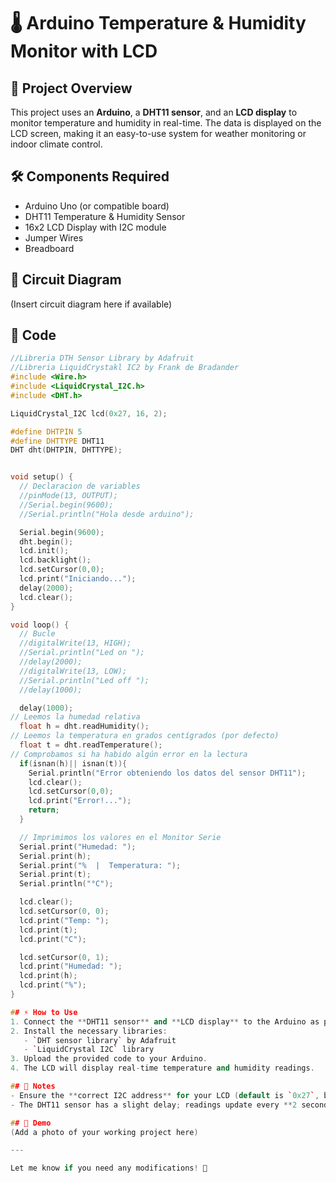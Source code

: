 # 🌡️ Arduino Temperature & Humidity Monitor with LCD  

## 📌 Project Overview  
This project uses an **Arduino**, a **DHT11 sensor**, and an **LCD display** to monitor temperature and humidity in real-time. The data is displayed on the LCD screen, making it an easy-to-use system for weather monitoring or indoor climate control.  

## 🛠️ Components Required  
- Arduino Uno (or compatible board)  
- DHT11 Temperature & Humidity Sensor  
- 16x2 LCD Display with I2C module  
- Jumper Wires  
- Breadboard  

## 🔗 Circuit Diagram  
(Insert circuit diagram here if available)  

## 📝 Code  
```cpp
//Libreria DTH Sensor Library by Adafruit
//Libreria LiquidCrystakl IC2 by Frank de Bradander
#include <Wire.h>
#include <LiquidCrystal_I2C.h>
#include <DHT.h>

LiquidCrystal_I2C lcd(0x27, 16, 2);

#define DHTPIN 5
#define DHTTYPE DHT11
DHT dht(DHTPIN, DHTTYPE);


void setup() {
  // Declaracion de variables
  //pinMode(13, OUTPUT);
  //Serial.begin(9600);
  //Serial.println("Hola desde arduino");

  Serial.begin(9600);
  dht.begin();  
  lcd.init();
  lcd.backlight();
  lcd.setCursor(0,0);
  lcd.print("Iniciando...");
  delay(2000);
  lcd.clear();
}

void loop() {
  // Bucle 
  //digitalWrite(13, HIGH);
  //Serial.println("Led on ");
  //delay(2000);
  //digitalWrite(13, LOW);
  //Serial.println("Led off ");
  //delay(1000);

  delay(1000);
// Leemos la humedad relativa
  float h = dht.readHumidity();
// Leemos la temperatura en grados centígrados (por defecto)
  float t = dht.readTemperature();
// Comprobamos si ha habido algún error en la lectura
  if(isnan(h)|| isnan(t)){
    Serial.println("Error obteniendo los datos del sensor DHT11");
    lcd.clear();
    lcd.setCursor(0,0);
    lcd.print("Error!...");
    return;
  }

  // Imprimimos los valores en el Monitor Serie
  Serial.print("Humedad: ");
  Serial.print(h);
  Serial.print("%  |  Temperatura: ");
  Serial.print(t);
  Serial.println("°C");  

  lcd.clear();
  lcd.setCursor(0, 0);
  lcd.print("Temp: ");
  lcd.print(t);
  lcd.print("C");

  lcd.setCursor(0, 1);
  lcd.print("Humedad: ");
  lcd.print(h);
  lcd.print("%");
}

## ⚡ How to Use  
1. Connect the **DHT11 sensor** and **LCD display** to the Arduino as per the circuit diagram.  
2. Install the necessary libraries:  
   - `DHT sensor library` by Adafruit  
   - `LiquidCrystal I2C` library  
3. Upload the provided code to your Arduino.  
4. The LCD will display real-time temperature and humidity readings.  

## 📢 Notes  
- Ensure the **correct I2C address** for your LCD (default is `0x27`, but some modules use `0x3F`).  
- The DHT11 sensor has a slight delay; readings update every **2 seconds**.  

## 📸 Demo  
(Add a photo of your working project here)  

---

Let me know if you need any modifications! 🚀
